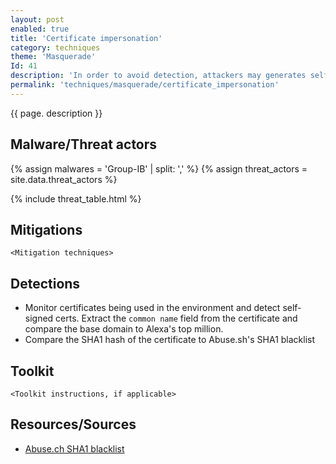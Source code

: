 ```yaml
---
layout: post
enabled: true
title: 'Certificate impersonation'
category: techniques
theme: 'Masquerade'
Id: 41
description: 'In order to avoid detection, attackers may generates self-signed SSL certificates before the attack, indicating the names of popular brands in the fields, instead of filling them out randomly.'
permalink: 'techniques/masquerade/certificate_impersonation'
---
```

{{ page. description }}

## Malware/Threat actors

<!-- Threat actors table -->
{% assign malwares = 'Group-IB' | split: ',' %}
{% assign threat_actors = site.data.threat_actors %}

{% include threat_table.html %}

## Mitigations

`<Mitigation techniques>`

## Detections

* Monitor certificates being used in the environment and detect self-signed certs. Extract the `common name` field from the certificate and compare the base domain to Alexa's top million.
* Compare the SHA1 hash of the certificate to Abuse.sh's SHA1 blacklist

## Toolkit

`<Toolkit instructions, if applicable>`

## Resources/Sources

* [Abuse.ch SHA1 blacklist](https://sslbl.abuse.ch/blacklist/)
